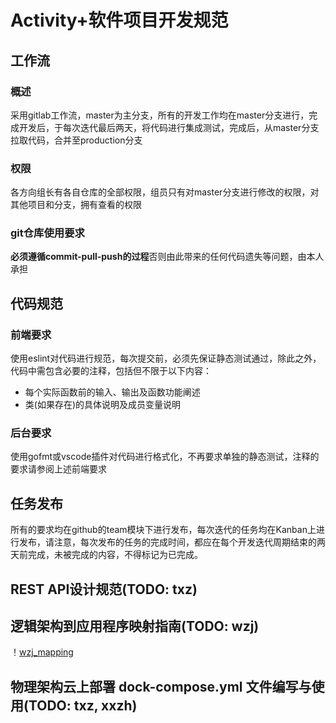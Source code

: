# Activity+软件项目开发规范

## 工作流

### 概述

采用gitlab工作流，master为主分支，所有的开发工作均在master分支进行，完成开发后，于每次迭代最后两天，将代码进行集成测试，完成后，从master分支拉取代码，合并至production分支

### 权限

各方向组长有各自仓库的全部权限，组员只有对master分支进行修改的权限，对其他项目和分支，拥有查看的权限

### git仓库使用要求

**必须遵循commit-pull-push的过程**否则由此带来的任何代码遗失等问题，由本人承担

## 代码规范

### 前端要求

使用eslint对代码进行规范，每次提交前，必须先保证静态测试通过，除此之外，代码中需包含必要的注释，包括但不限于以下内容：

- 每个实际函数前的输入、输出及函数功能阐述
- 类(如果存在)的具体说明及成员变量说明

### 后台要求

使用gofmt或vscode插件对代码进行格式化，不再要求单独的静态测试，注释的要求请参阅上述前端要求

## 任务发布

所有的要求均在github的team模块下进行发布，每次迭代的任务均在Kanban上进行发布，请注意，每次发布的任务的完成时间，都应在每个开发迭代周期结束的两天前完成，未被完成的内容，不得标记为已完成。

## REST API设计规范(TODO: txz)

## 逻辑架构到应用程序映射指南(TODO: wzj)
！[wzj_mapping](wzj_teamwork_mapping.JPG)

## 物理架构云上部署 dock-compose.yml 文件编写与使用(TODO: txz, xxzh)
